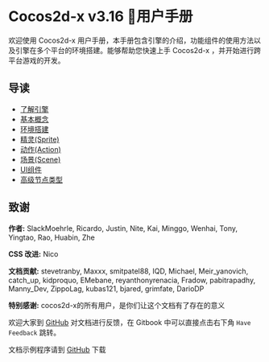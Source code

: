 # Cocos2d-x v3.16 用户手册

欢迎使用 Cocos2d-x 用户手册，本手册包含引擎的介绍，功能组件的使用方法以及引擎在多个平台的环境搭建。能够帮助您快速上手 Cocos2d-x ，并开始进行跨平台游戏的开发。

## 导读

- [了解引擎](about/index.md)
- [基本概念](basic_concepts/index.md)
- [环境搭建](installation/index.md)
- [精灵(Sprite)](sprites/index.md)
- [动作(Action)](actions/index.md)
- [场景(Scene)](scenes/index.md)
- [UI组件](ui_components/index.md)
- [高级节点类型](other_node_types/index.md)



## 致谢

 __作者:__ SlackMoehrle, Ricardo, Justin, Nite, Kai, Minggo, Wenhai, Tony, Yingtao, Rao, Huabin, Zhe

__CSS 改进:__ Nico

__文档贡献:__ stevetranby, Maxxx, smitpatel88, IQD, Michael, Meir_yanovich, catch_up, kidproquo, EMebane, reyanthonyrenacia, Fradow, pabitrapadhy, Manny_Dev, ZippoLag, kubas121, bjared, grimfate, DarioDP

__特别感谢:__ cocos2d-x的所有用户，是你们让这个文档有了存在的意义

欢迎大家到 [GitHub](https://github.com/cocos2d/cocos2d-x-docs) 对文档进行反馈，在 Gitbook 中可以直接点击右下角 `Have Feedback` 跳转。

文档示例程序请到 [GitHub](https://github.com/chukong/programmers-guide-samples) 下载